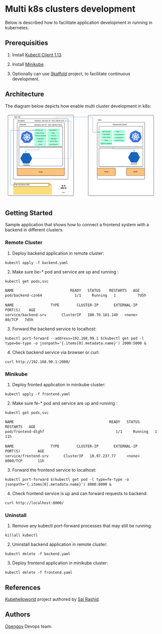 # Multi k8s clusters development

Below is described how to facilitate application development in running in kubernetes.

## Prerequisities

1. Install [Kubectl Client 1.13](https://github.com/kubernetes/kubernetes/blob/master/CHANGELOG-1.13.md#client-binaries).

2. Install [Minikube](https://kubernetes.io/docs/tasks/tools/install-minikube/).

3. Optionally can use [Skaffold](https://github.com/GoogleContainerTools/skaffold) project, to facilitate continuous development.

## Architecture
The diagram below depicts how enable multi cluster development in k8s:

![Alt text](images/portforward.png?raw=true "OpenGov")

## Getting Started

Sample application that shows how to connect a frontend system with a backend in different clusters.

### Remote Cluster

1. Deploy backend application in remote cluster:
```
kubectl apply -f backend.yaml
```

2. Make sure be-* pod and service are up and running :
```
kubectl get pods,svc
```
```
NAME                          READY   STATUS    RESTARTS   AGE
pod/backend-czn64               1/1     Running   1          7d5h

NAME                 TYPE        CLUSTER-IP       EXTERNAL-IP   PORT(S)    AGE
service/backend-srv       ClusterIP   100.70.181.149   <none>        80/TCP   7d5h
```

3. Forward the backend service to localhost:
```
kubectl port-forward --address=192.168.99.1 $(kubectl get pod -l type=be-type -o jsonpath='{.items[0].metadata.name}') 2000:5000 &
```

4. Check backend service via browser or curl:
```
curl http://192.168.99.1:2000/
```

### Minikube

1. Deploy fronted application in minikube cluster:
```
kubectl apply -f frontend.yaml
```

2. Make sure fe-* pod and service are up and running :
```
kubectl get pods,svc
```
```
NAME                                            READY   STATUS    RESTARTS   AGE
pod/frontend-dlghf                                 1/1     Running   1          11h

NAME                 TYPE        CLUSTER-IP       EXTERNAL-IP   PORT(S)        AGE
service/frontend-srv       ClusterIP   10.97.237.77     <none>        8000/TCP       11h
```

3. Forward the frontend service to localhost:
```
kubectl port-forward $(kubectl get pod -l type=fe-type -o jsonpath='{.items[0].metadata.name}') 8000:8000 &
```

4. Check frontend service is up and can forward requests to backend:
```
curl http://localhost:8000/
```

### Uninstall

1. Remove any kubectl port-forward processes that may still be running:
```
killall kubectl
```

2. Uninstall backend application in remote cluster:
```
kubectl delete -f backend.yaml
```

3. Deploy frontend application in minikube cluster:
```
kubectl delete -f frontend.yaml
```

## References

[Kubehelloworld](https://github.com/salrashid123/kubehelloworld) project authored by [Sal Rashid](https://github.com/salrashid123).

## Authors

[Opengov](https://opengov.com) Devops team.
